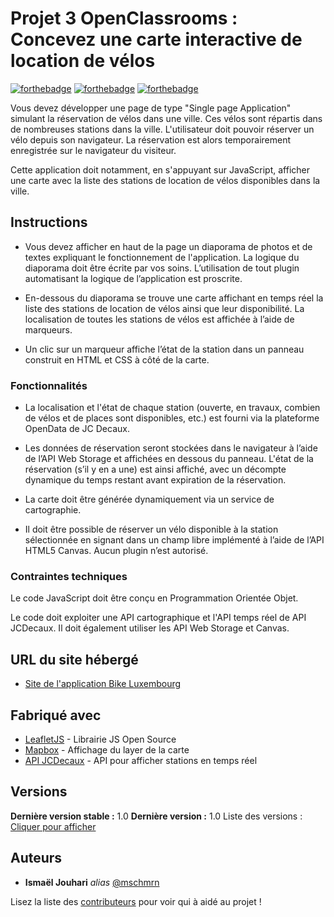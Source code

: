# Projet 3 OpenClassrooms : Concevez une carte interactive de location de vélos

[![forthebadge](https://forthebadge.com/images/badges/uses-html.svg)](http://forthebadge.com)  [![forthebadge](https://forthebadge.com/images/badges/uses-css.svg)](http://forthebadge.com)  [![forthebadge](https://forthebadge.com/images/badges/made-with-javascript.svg)](http://forthebadge.com)

Vous devez développer une page de type "Single page Application" simulant la réservation de vélos dans une ville. Ces vélos sont répartis dans de nombreuses stations dans la ville. L'utilisateur doit pouvoir réserver un vélo depuis son navigateur. La réservation est alors temporairement enregistrée sur le navigateur du visiteur.

Cette application doit notamment, en s'appuyant sur JavaScript, afficher une carte avec la liste des stations de location de vélos disponibles dans la ville. 

## Instructions

- Vous devez afficher en haut de la page un diaporama de photos et de textes expliquant le fonctionnement de l'application. La logique du diaporama doit être écrite par vos soins. L’utilisation de tout plugin automatisant la logique de l’application est proscrite.

- En-dessous du diaporama se trouve une carte affichant en temps réel la liste des stations de location de vélos ainsi que leur disponibilité. La localisation de toutes les stations de vélos est affichée à l’aide de marqueurs.

- Un clic sur un marqueur affiche l’état de la station dans un panneau construit en HTML et CSS à côté de la carte.

### Fonctionnalités

- La localisation et l'état de chaque station (ouverte, en travaux, combien de vélos et de places sont disponibles, etc.) est fourni via la plateforme OpenData de JC Decaux.

- Les données de réservation seront stockées dans le navigateur à l’aide de l’API Web Storage et affichées en dessous du panneau. L'état de la réservation (s’il y en a une) est ainsi affiché, avec un décompte dynamique du temps restant avant expiration de la réservation.

- La carte doit être générée dynamiquement via un service de cartographie.

- Il doit être possible de réserver un vélo disponible à la station sélectionnée en signant dans un champ libre implémenté à l’aide de l’API HTML5 Canvas. Aucun plugin n’est autorisé.

### Contraintes techniques

Le code JavaScript doit être conçu en Programmation Orientée Objet.

Le code doit exploiter une API cartographique et l'API temps réel de API JCDecaux. Il doit également utiliser les API Web Storage et Canvas.

## URL du site hébergé

* [Site de l'application Bike Luxembourg](http://projet-3-oc.ismaeljouhari.com/)

## Fabriqué avec

* [LeafletJS](https://leafletjs.com/) - Librairie JS Open Source
* [Mapbox](https://www.mapbox.com/) - Affichage du layer de la carte
* [API JCDecaux](https://developer.jcdecaux.com/#/home) - API pour afficher stations en temps réel

## Versions
**Dernière version stable :** 1.0
**Dernière version :** 1.0
Liste des versions : [Cliquer pour afficher](https://github.com/mschmrn/openclassrooms-dw-projet-3/contributors/tags)

## Auteurs

* **Ismaël Jouhari** _alias_ [@mschmrn](https://github.com/mschmrn)

Lisez la liste des [contributeurs](https://github.com/mschmrn/openclassrooms-dw-projet-3/contributors) pour voir qui à aidé au projet !

